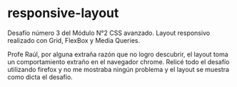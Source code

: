 # responsive-layout
Desafío número 3 del Módulo N°2 CSS avanzado. Layout responsivo realizado con Grid, FlexBox y Media Queries. 

Profe Raúl, por alguna extraña razón que no logro descubrir, el layout toma un comportamiento extraño en el navegador chrome. Relicé todo el desafío utilizando firefox y no me mostraba ningún problema y el layout se muestra como dicta el desafío.
